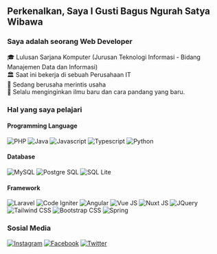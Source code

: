 ## Perkenalkan, Saya I Gusti Bagus Ngurah Satya Wibawa 

### Saya adalah seorang Web Developer
🎓 Lulusan Sarjana Komputer (Jurusan Teknologi Informasi - Bidang Manajemen Data dan Informasi)<br />
🏛 Saat ini bekerja di sebuah Perusahaan IT<br />
🚀 Sedang berusaha merintis usaha<br />
📌 Selalu menginginkan ilmu baru dan cara pandang yang baru.<br />

### Hal yang saya pelajari

#### Programming Language
![PHP](https://img.shields.io/badge/PHP-777BB4?style=for-the-badge&logo=php&logoColor=white)
![Java](https://img.shields.io/badge/Java-ED8B00?style=for-the-badge&logo=java&logoColor=white)
![Javascript](https://img.shields.io/badge/JavaScript-323330?style=for-the-badge&logo=javascript&logoColor=F7DF1E)
![Typescript](https://img.shields.io/badge/TypeScript-007ACC?style=for-the-badge&logo=typescript&logoColor=white)
![Python](https://img.shields.io/badge/Python-FFD43B?style=for-the-badge&logo=python&logoColor=darkgreen)
#### Database
![MySQL](https://img.shields.io/badge/MySQL-005C84?style=for-the-badge&logo=mysql&logoColor=white)
![Postgre SQL](https://img.shields.io/badge/PostgreSQL-316192?style=for-the-badge&logo=postgresql&logoColor=white)
![SQL Lite](https://img.shields.io/badge/SQLite-07405E?style=for-the-badge&logo=sqlite&logoColor=white)
#### Framework
![Laravel](https://img.shields.io/badge/Laravel-FF2D20?style=for-the-badge&logo=laravel&logoColor=white)
![Code Igniter](https://img.shields.io/badge/Codeigniter-EF4223?style=for-the-badge&logo=codeigniter&logoColor=white)
![Angular](https://img.shields.io/badge/Angular-DD0031?style=for-the-badge&logo=angular&logoColor=white)
![Vue JS](https://img.shields.io/badge/Vue.js-35495E?style=for-the-badge&logo=vuedotjs&logoColor=4FC08D)
![Nuxt JS](https://img.shields.io/badge/nuxt.js-00C58E?style=for-the-badge&logo=nuxtdotjs&logoColor=white)
![JQuery](https://img.shields.io/badge/jQuery-0769AD?style=for-the-badge&logo=jquery&logoColor=white)
![Tailwind CSS](https://img.shields.io/badge/Tailwind_CSS-38B2AC?style=for-the-badge&logo=tailwind-css&logoColor=white)
![Bootstrap CSS](https://img.shields.io/badge/Bootstrap-563D7C?style=for-the-badge&logo=bootstrap&logoColor=white)
![Spring](https://img.shields.io/badge/Spring-6DB33F?style=for-the-badge&logo=spring&logoColor=white)

### Sosial Media
[![Instagram](https://img.shields.io/badge/gung_satya-%23E4405F.svg?style=for-the-badge&logo=Instagram&logoColor=white)](https://instagram.com/gung_satya)
[![Facebook](https://img.shields.io/badge/Igbn_Satya_Wibawa-1877F2?style=for-the-badge&logo=facebook&logoColor=white)](https://www.facebook.com/satya.wibawa)
[![Twitter](https://img.shields.io/badge/gung_satya-1DA1F2?style=for-the-badge&logo=twitter&logoColor=white)](https://twitter.com/gung_satya)


